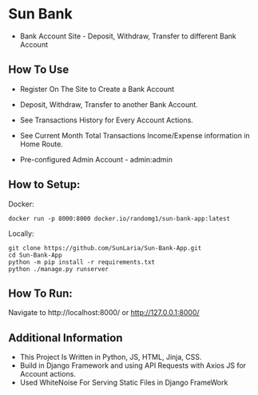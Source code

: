 # Sun Bank

- Bank Account Site - Deposit, Withdraw, Transfer to different Bank Account



## How To Use

- Register On The Site to Create a Bank Account

- Deposit, Withdraw, Transfer to another Bank Account.

- See Transactions History for Every Account Actions.

- See Current Month Total Transactions Income/Expense information in Home Route.

- Pre-configured Admin Account - admin:admin

## How to Setup:
Docker:
```
docker run -p 8000:8000 docker.io/randomg1/sun-bank-app:latest
```

Locally:
```
git clone https://github.com/SunLaria/Sun-Bank-App.git
cd Sun-Bank-App
python -m pip install -r requirements.txt
python ./manage.py runserver
```

## How To Run:
Navigate to http://localhost:8000/ or http://127.0.0.1:8000/


## Additional Information

- This Project Is Written in Python, JS, HTML, Jinja, CSS.
- Build in Django Framework and using API Requests with Axios JS for Account actions.
- Used WhiteNoise For Serving Static Files in Django FrameWork
